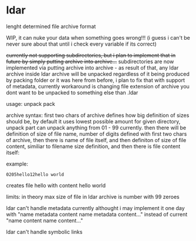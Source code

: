 # ldar
lenght determined file archive format

WIP, it can nuke your data when something goes wrong!!!
 (i guess i can't be never sure about that until i check every variable if its correct)

~~currently not supporting subdirectories, but i plan to implement that in future by simply putting archive into archive...~~
subdirectories are now implemented via putting archive into archive
	- as result of that, any ldar archive inside ldar archive will be unpacked regardless of it being produced by packing folder or it was here from before, i plan to fix that with support of metadata, currently workaround is changing file extension of archive you dont want to be unpacked to something else than .ldar

usage:
  unpack
  pack

archive syntax:
  first two chars of archive defines how big definition of sizes should be, by default it uses lowest possible amount for given directory, unpack part can unpack anything from 01 - 99 currently. then there will be definition of size of file name, number of digits defined with first two chars of archive, then there is name of file itself, and then definiton of size of file content, similiar to filename size definition, and then there is file content itself:
  
  example:
  ```
  0205hello12hello world
  
  ```
  creates file hello with content hello
  world
  

limits:
  in theory max size of file in ldar archive is number with 99 zeroes

  ldar can't handle metadata currently althought i may implement it one day with "name metadata content name metadata content..." instead of current "name content name content..."

  ldar can't handle symbolic links
